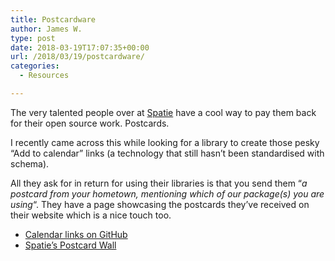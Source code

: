 ```yaml
---
title: Postcardware
author: James W.
type: post
date: 2018-03-19T17:07:35+00:00
url: /2018/03/19/postcardware/
categories:
  - Resources

---
```

The very talented people over at [Spatie][1] have a cool way to pay them back for their open source work. Postcards.

I recently came across this while looking for a library to create those pesky &#8220;Add to calendar&#8221; links (a technology that still hasn&#8217;t been standardised with schema).

All they ask for in return for using their libraries is that you send them &#8220;_a postcard from your hometown, mentioning which of our package(s) you are using_&#8220;. They have a page showcasing the postcards they&#8217;ve received on their website which is a nice touch too.

  * [Calendar links on GitHub][2]
  * [Spatie&#8217;s Postcard Wall][3]

 [1]: https://spatie.be/en
 [2]: https://github.com/spatie/calendar-links#postcardware
 [3]: https://spatie.be/en/opensource/postcards